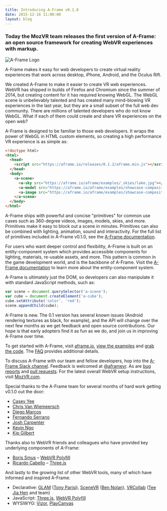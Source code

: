 ```yaml
---
title: Introducing A-Frame v0.1.0
date: 2015-12-16 11:00:00
layout: blog
---
```


### Today the MozVR team releases the first version of A-Frame: an open source framework for creating WebVR experiences with markup.

![A-Frame Logo](https://cloud.githubusercontent.com/assets/674727/14184791/d20eecdc-f72b-11e5-89f2-15497ed55f0c.png)

A-Frame makes it easy for web developers to create virtual reality experiences that work across desktop, iPhone, Android, and the Oculus Rift.

We created A-Frame to make it easier to create VR web experiences. WebVR has shipped in builds of Firefox and Chromium since the summer of 2014, but creating content for it has required knowing WebGL. The WebGL scene is unbelievably talented and has created many mind-blowing VR experiences in the last year, but they are a small subset of the full web dev community. There are millions of talented developers who do not know WebGL. What if each of them could create and share VR experiences on the open web?

<!-- more -->

A-Frame is designed to be familiar to those web developers. It wraps the power of WebGL in HTML custom elements, so creating a high performance VR experience is as simple as:

```html
<!doctype html>
<html>
  <head>
    <script src="https://aframe.io/releases/0.1.2/aframe.min.js"></script>
  </head>
  <body>
    <a-scene>
      <a-sky src="https://aframe.io/aframe/examples/_skies/lake.jpg"></a-sky>
      <a-model src="https://aframe.io/aframe/examples/showcase-composite/sculpture.dae" position="0 0 -2"></a-model>
      <a-image src="https://aframe.io/aframe/examples/showcase-composite/portland.png" width="1" height="0.35" position="-2 1.2 1"></a-image>
    </a-scene>
  </body>
</html>
```

A-Frame ships with powerful and concise "primitives" for common use cases such as 360-degree videos, images, models, skies, and more. Primitives make it easy to block out a scene in minutes. Primitives can also be combined with lighting, animation, sound and interactivity. For the full list of primitives included in A-Frame v0.1.0, see the [A-Frame documentation](../../../../../docs/primitives/).

For users who want deeper control and flexibility, A-Frame is built on an entity-component system which provides accessible components for lighting, materials, re-usable assets, and more. This pattern is common in the game development world, and is the backbone of A-Frame. Visit the [A-Frame documentation](../../../../../docs/core/) to learn more about the entity-component system.

A-Frame is ultimately just the DOM, so developers can also manipulate it with standard JavaScript methods, such as:

```js
var scene = document.querySelector('a-scene');
var cube = document.createElement('a-cube');
cube.setAttribute('color', 'red');
scene.appendChild(cube);
```

A-Frame is new. The 0.1 version has several known issues (Android rendering textures as black, for example), and the API will change over the next few months as we get feedback and open source contributions. Our hope is that early adopters find it as fun as we do, and join us in improving A-Frame over time.

To get started with A-Frame, visit [aframe.io](https://aframe.io/), [view the examples](../../../../../examples/) and [grab the code](../../../../../docs/guide/). The [FAQ](../../../../../faq/) provides additional details.

To discuss A-Frame with our team and fellow developers, hop into the [A-Frame Slack channel](https://aframevr-slack.herokuapp.com/). Feedback is welcomed at [@aframevr](https://twitter.com/aframevr/). As are [bug reports](https://github.com/aframevr/aframe/issues/) and [pull requests](https://github.com/aframevr/aframe/). For the latest overall WebVR setup instructions, visit [MozVR.com](http://mozvr.com/).

Special thanks to the A-Frame team for several months of hard work getting v0.1.0 out the door:

* [Casey Yee](https://twitter.com/whoyee)
* [Chris Van Wiemeersch](https://twitter.com/cvanw)
* [Diego Marcos](https://twitter.com/dmarcos)
* [Fernando Serrano](https://twitter.com/fernandojsg)
* [Josh Carpenter](https://twitter.com/joshcarpenter)
* [Kevin Ngo](https://twitter.com/ngokevin_)
* [Kip Gilbert](https://twitter.com/kearwoodgilbert)

Thanks also to WebVR friends and colleagues who have provided key underlying components of A-Frame:

* [Boris Smus](https://twitter.com/borismus) – [WebVR Polyfill](https://github.com/borismus/webvr-polyfill)
* [Ricardo Cabello](https://twitter.com/mrdoob) – [Three.js](http://threejs.org/)

And lastly to the growing list of other WebVR tools, many of which have informed and inspired A-Frame.

* Declarative: [GLAM](http://tparisi.github.io/glam/) ([Tony Parisi](https://twitter.com/auradeluxe)), [SceneVR](http://www.scenevr.com/) ([Ben Nolan](https://twitter.com/bnolan)), [VRCollab](http://vrcollab.com/) ([Tee Jia Hen](https://twitter.com/wizztjh) and team)
* JavaScript: [Three.js](http://threejs.org/), [WebVR Polyfill](https://github.com/borismus/webvr-polyfill)
* WYSIWYG: [Vizor](http://vizor.io/), [PlayCanvas](https://playcanvas.com/)

